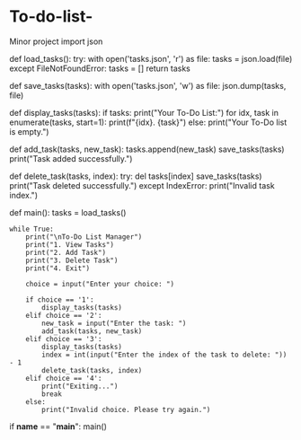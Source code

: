 # To-do-list-
Minor project 
import json

def load_tasks():
    try:
        with open('tasks.json', 'r') as file:
            tasks = json.load(file)
    except FileNotFoundError:
        tasks = []
    return tasks

def save_tasks(tasks):
    with open('tasks.json', 'w') as file:
        json.dump(tasks, file)

def display_tasks(tasks):
    if tasks:
        print("Your To-Do List:")
        for idx, task in enumerate(tasks, start=1):
            print(f"{idx}. {task}")
    else:
        print("Your To-Do list is empty.")

def add_task(tasks, new_task):
    tasks.append(new_task)
    save_tasks(tasks)
    print("Task added successfully.")

def delete_task(tasks, index):
    try:
        del tasks[index]
        save_tasks(tasks)
        print("Task deleted successfully.")
    except IndexError:
        print("Invalid task index.")

def main():
    tasks = load_tasks()

    while True:
        print("\nTo-Do List Manager")
        print("1. View Tasks")
        print("2. Add Task")
        print("3. Delete Task")
        print("4. Exit")

        choice = input("Enter your choice: ")

        if choice == '1':
            display_tasks(tasks)
        elif choice == '2':
            new_task = input("Enter the task: ")
            add_task(tasks, new_task)
        elif choice == '3':
            display_tasks(tasks)
            index = int(input("Enter the index of the task to delete: ")) - 1
            delete_task(tasks, index)
        elif choice == '4':
            print("Exiting...")
            break
        else:
            print("Invalid choice. Please try again.")

if __name__ == "__main__":
    main()
    
